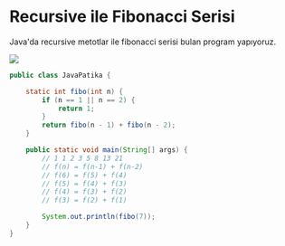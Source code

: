 # Recursive ile Fibonacci Serisi

Java'da recursive metotlar ile fibonacci serisi bulan program yapıyoruz.

![](https://qph.fs.quoracdn.net/main-qimg-07b90165ddb687ddf6700e90fea22c24.webp)

```java
public class JavaPatika {

    static int fibo(int n) {
        if (n == 1 || n == 2) {
            return 1;
        }
        return fibo(n - 1) + fibo(n - 2);
    }

    public static void main(String[] args) {
        // 1 1 2 3 5 8 13 21
        // f(n) = f(n-1) + f(n-2)
        // f(6) = f(5) + f(4)
        // f(5) = f(4) + f(3)
        // f(4) = f(3) + f(2)
        // f(3) = f(2) + f(1)

        System.out.println(fibo(7));
    }
}
```

